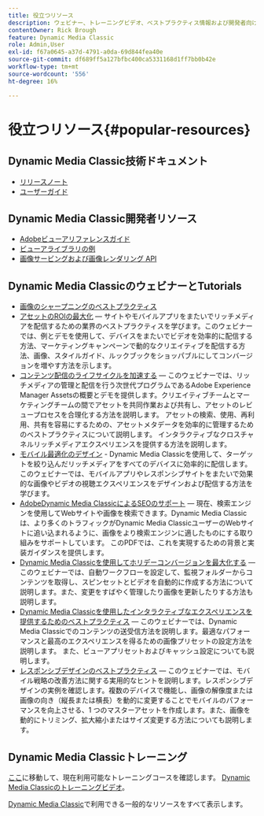 ```yaml
---
title: 役立つリソース
description: ウェビナー、トレーニングビデオ、ベストプラクティス情報および開発者向けリソースへのリンクです。
contentOwner: Rick Brough
feature: Dynamic Media Classic
role: Admin,User
exl-id: f67a0645-a37d-4791-a0da-69d844fea40e
source-git-commit: df689ff5a127bfbc400ca5331168d1ff7bb0b42e
workflow-type: tm+mt
source-wordcount: '556'
ht-degree: 16%

---
```


# 役立つリソース{#popular-resources}

## Dynamic Media Classic技術ドキュメント

* [リリースノート](https://experienceleague.adobe.com/docs/dynamic-media-developer-resources/release-notes/s7rn2017.html)
* [ユーザーガイド](introduction.md)

## Dynamic Media Classic開発者リソース

* [Adobeビューアリファレンスガイド](https://experienceleague.adobe.com/docs/dynamic-media-developer-resources.html)
* [ビューアライブラリの例](https://landing.adobe.com/en/na/dynamic-media/ctir-2755/live-demos.html)
* [画像サービングおよび画像レンダリング API](https://experienceleague.adobe.com/docs/dynamic-media-developer-resources.html)

## Dynamic Media ClassicのウェビナーとTutorials

* [画像のシャープニングのベストプラクティス](/help/assets/s7_sharpening_images.pdf)
* [アセットのROIの最大化](https://adobecustomersuccess.adobeconnect.com/p5ar3hfrrec/?launcher=false&amp;fcsContent=true&amp;pbMode=normal&amp;proto=true)  — サイトやモバイルアプリをまたいでリッチメディアを配信するための業界のベストプラクティスを学びます。このウェビナーでは、例とデモを使用して、デバイスをまたいでビデオを効率的に配信する方法、マーケティングキャンペーンで動的なクリエイティブを配信する方法、画像、スタイルガイド、ルックブックをショッパブルにしてコンバージョンを増やす方法を示します。
* [コンテンツ配信のライフサイクルを加速する](https://adobecustomersuccess.adobeconnect.com/p88ducm9pqv/)  — このウェビナーでは、リッチメディアの管理と配信を行う次世代プログラムであるAdobe Experience Manager Assetsの概要とデモを提供します。クリエイティブチームとマーケティングチームの間でアセットを共同作業および共有し、アセットのレビュープロセスを合理化する方法を説明します。 アセットの検索、使用、再利用、共有を容易にするための、アセットメタデータを効率的に管理するためのベストプラクティスについて説明します。 インタラクティブなクロスチャネルリッチメディアエクスペリエンスを提供する方法を説明します。
* [モバイル最適化のデザイン](https://adobecustomersuccess.adobeconnect.com/p6oqd3wydif/?launcher=false&amp;fcsContent=true&amp;pbMode=normal&amp;proto=true)  - Dynamic Media Classicを使用して、ターゲットを絞り込んだリッチメディアをすべてのデバイスに効率的に配信します。このウェビナーでは、モバイルアプリやレスポンシブサイトをまたいで効果的な画像やビデオの視聴エクスペリエンスをデザインおよび配信する方法を学びます。
* [AdobeDynamic Media ClassicによるSEOのサポート](/help/assets/s7_seo.pdf)  — 現在、検索エンジンを使用してWebサイトや画像を検索できます。Dynamic Media Classicは、より多くのトラフィックがDynamic Media ClassicユーザーのWebサイトに追い込まれるように、画像をより検索エンジンに適したものにする取り組みをサポートしています。 このPDFでは、これを実現するための背景と実装ガイダンスを提供します。
* [Dynamic Media Classicを使用してホリデーコンバージョンを最大化する](https://adobecustomersuccess.adobeconnect.com/p32n1yr85c9/?proto=true)  — このウェビナーでは、自動ワークフローを設定して、監視フォルダーからコンテンツを取得し、スピンセットとビデオを自動的に作成する方法について説明します。また、変更をすばやく管理したり画像を更新したりする方法も説明します。
* [Dynamic Media Classicを使用したインタラクティブなエクスペリエンスを提供するためのベストプラクティス](https://seminars.adobeconnect.com/p7wb8ej3u6d/)  — このウェビナーでは、Dynamic Media Classicでのコンテンツの送受信方法を説明します。最適なパフォーマンスと最高のエクスペリエンスを得るための画像プリセットの設定方法を説明します。 また、ビューアプリセットおよびキャッシュ設定についても説明します。
* [レスポンシブデザインのベストプラクティス](https://offers.adobe.com/en/na/marketing/landings/_40458_responsive_design_live_on_demand_webinar.html)  — このウェビナーでは、モバイル戦略の改善方法に関する実用的なヒントを説明します。レスポンシブデザインの実例を確認します。複数のデバイスで機能し、画像の解像度または画像の向き（縦長または横長）を動的に変更することでモバイルのパフォーマンスを向上させる、1 つのマスターアセットを作成します。また、画像を動的にトリミング、拡大縮小またはサイズ変更する方法についても説明します。

## Dynamic Media Classicトレーニング

[ここ](https://training.adobe.com/training/courses.html#product=adobe-scene7)に移動して、現在利用可能なトレーニングコースを確認します。
[Dynamic Media Classicのトレーニングビデオ](https://experienceleague.adobe.com/docs/dynamic-media-classic/using/intro/training-videos.html#intro)。

[Dynamic Media Classic](home.md)で利用できる一般的なリソースをすべて表示します。
